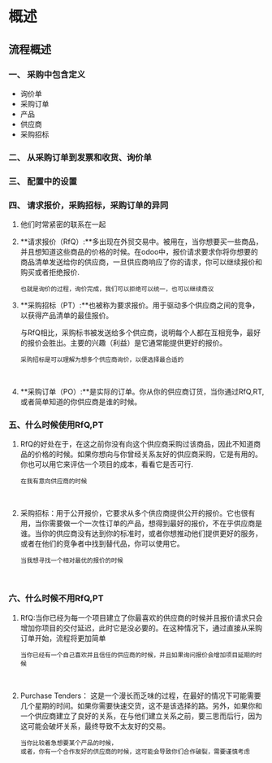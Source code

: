# 概述
## 流程概述
### 一、  采购中包含定义

  * 询价单
  * 采购订单
  * 产品
  * 供应商
  * 采购招标


### 二、  从采购订单到发票和收货、询价单

### 三、 配置中的设置
### 四、 请求报价，采购招标，采购订单的异同

1. 他们时常紧密的联系在一起

2. **请求报价（RfQ）:**多出现在外贸交易中。被用在，当你想要买一些商品，并且想知道这些商品的价格的时候。在odoo中，报价请求要求你将你想要的商品清单发送给你的供应商，一旦供应商响应了你的请求，你可以继续报价和购买或者拒绝报价.

   ```
   也就是询价的过程，询价完成，我们可以拒绝可以统一，也可以继续商议
   ```

3. **采购招标（PT）:**也被称为要求报价。用于驱动多个供应商之间的竞争，以获得产品清单的最佳报价。

   ​	与RfQ相比，采购标书被发送给多个供应商，说明每个人都在互相竞争，最好的报价会胜出。主要的兴趣（利益）是它通常能提供更好的报价。

   ```
   采购招标是可以理解为想多个供应商询价，以便选择最合适的
   ```

   ​

4. **采购订单（PO）:**是实际的订单。你从你的供应商订货，当你通过RfQ,RT,或者简单知道的你供应商是谁的时候。

### 五、什么时候使用RfQ,PT

1. RfQ的好处在于，在这之前你没有向这个供应商采购过该商品，因此不知道商品的价格的时候。如果你想向与你曾经关系友好的供应商采购，它是有用的。你也可以用它来评估一个项目的成本，看看它是否可行.

   ```
   在我有意向供应商的时候
   ```

   ​

2. 采购招标：用于公开报价，它要求从多个供应商提供公开的报价。它也很有用，当你需要做一个一次性订单的产品，想得到最好的报价，不在乎供应商是谁。当你的供应商没有达到你的标准时，或者你想推动他们提供更好的服务，或者在他们的竞争者中找到替代品，你可以使用它。

   ```
   当我想寻找一个相对最优的报价的时候
   ```

   ​

### 六、什么时候不用RfQ,PT

1. RfQ:当你已经为每一个项目建立了你最喜欢的供应商的时候并且报价请求只会增加你项目的交付延迟，此时它是没必要的。在这种情况下，通过直接从采购订单开始，流程将更加简单

   ```
   当你已经有一个自己喜欢并且信任的供应商的时候，并且如果询问报价会增加项目延期的时候
   ```

   ​

2. Purchase Tenders： 这是一个漫长而乏味的过程，在最好的情况下可能需要几个星期的时间。如果你需要快速交货，这不是该选择的路。另外，如果你和一个供应商建立了良好的关系，在与他们建立关系之前，要三思而后行，因为这可能会破坏关系，最终导致不太友好的交易。

   ```
   当你比较着急想要某个产品的时候，
   或者，你有一个合作友好的供应商的时候，这可能会导致你们合作破裂，需要谨慎考虑
   ```

   ​


